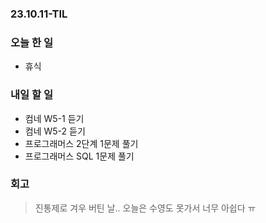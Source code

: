 ### 23.10.11-TIL
### 오늘 한 일
- 휴식

### 내일 할 일
- 컴네 W5-1 듣기
- 컴네 W5-2 듣기
- 프로그래머스 2단계 1문제 풀기
- 프로그래머스 SQL 1문제 풀기

### 회고
> 진통제로 겨우 버틴 날.. 오늘은 수영도 못가서 너무 아쉽다 ㅠ

